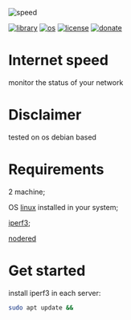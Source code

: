 ![speed](https://user-images.githubusercontent.com/68069659/192098808-9fffefeb-b370-40d8-bfd1-5850245a904c.gif)

[![library](https://img.shields.io/badge/library-nodered-red)](https://flows.nodered.org/node/node-red-contrib-ssh-v3)
[![os](https://img.shields.io/badge/os-linux-red)](https://www.linux.org/)
[![license](https://img.shields.io/badge/license-Apache--2.0-yellowgreen)](https://apache.org/licenses/LICENSE-2.0)
[![donate](https://img.shields.io/badge/donate-wango-blue)](https://www.wango.org/donate.aspx)

# Internet speed

monitor the status of your network

# Disclaimer

tested on os debian based

# Requirements

2 machine;

OS [linux]() installed in your system;

[iperf3]();

[nodered]()

# Get started

install iperf3 in each server:

```bash
sudo apt update &&
```

